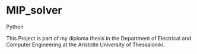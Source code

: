 # MIP_solver
Python

This Project is part of my diploma thesis in the Department of Electrical and Computer Engineering at the Aristotle University of Thessaloniki.
